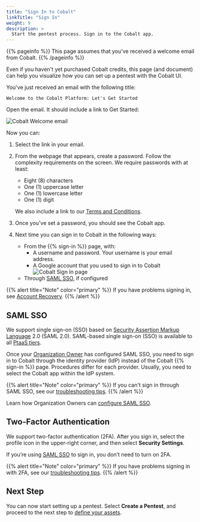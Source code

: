 ```yaml
---
title: "Sign In to Cobalt"
linkTitle: "Sign In"
weight: 9
description: >
  Start the pentest process. Sign in to the Cobalt app.
---
```


{{% pageinfo %}}
This page assumes that you've received a welcome email from Cobalt.
{{% /pageinfo %}}

Even if you haven't yet purchased Cobalt credits, this page (and document)
can help you visualize how you can set up a pentest with the Cobalt UI.

You've just received an email with the following title:

```
Welcome to the Cobalt Platform: Let's Get Started
```

Open the email. It should include a link to Get Started:

![Cobalt Welcome email](/gsg/WelcomeToPlatformEmail.png "Get Started")

Now you can:

1. Select the link in your email.

1. From the webpage that appears, create a password. Follow the complexity
   requirements on the screen. We require passwords with at least:
   - Eight (8) characters
   - One (1) uppercase letter
   - One (1) lowercase letter
   - One (1) digit

   We also include a link to our [Terms and Conditions](https://cobalt.io/terms/general).

1. Once you've set a password, you should see the Cobalt app.

1. Next time you can sign in to Cobalt in the following ways:
   - From the {{% sign-in %}} page, with:
      - A username and password. Your username is your email address.
      - A Google account that you used to sign in to Cobalt<br>
      ![Cobalt Sign In page](/gsg/SignInPage.png "Cobalt Sign In page")
   - Through [SAML SSO](#saml-sso), if configured

{{% alert title="Note" color="primary" %}}
If you have problems signing in, see <a href="/platform-deep-dive/cobalt-account/account-recovery/">Account Recovery</a>.
{{% /alert %}}

## SAML SSO

We support single sign-on (SSO) based on [Security Assertion Markup Language](/glossary/#security-assertion-markup-language) 2.0 (SAML 2.0). SAML-based single sign-on (SSO) is available to all <a href="https://www.cobalt.io/pentest-pricing" target="_blank">PtaaS tiers</a>.

Once your [Organization Owner](/glossary/#organization-owner) has configured SAML SSO, you need to sign in to Cobalt through the identity provider (IdP) instead of the Cobalt {{% sign-in %}} page. Procedures differ for each provider. Usually, you need to select the Cobalt app within the IdP system.

{{% alert title="Note" color="primary" %}}
If you can't sign in through SAML SSO, see our <a href="/platform-deep-dive/cobalt-account/account-recovery/#cant-sign-in-using-saml-sso">troubleshooting tips</a>.
{{% /alert %}}

Learn how Organization Owners can [configure SAML SSO](https://cobaltio.zendesk.com/hc/en-us/sections/360012774052--SAML-SSO-).

## Two-Factor Authentication

We support two-factor authentication (2FA). After you sign in, select the profile icon in the upper-right corner, and then select **Security Settings**.

If you’re using [SAML SSO](#saml-sso) to sign in, you don’t need to turn on 2FA.

{{% alert title="Note" color="primary" %}}
If you have problems signing in with 2FA, see our <a href="/platform-deep-dive/cobalt-account/account-recovery/#problems-with-two-factor-authentication">troubleshooting tips</a>.
{{% /alert %}}

## Next Step

You can now start setting up a pentest. Select **Create a Pentest**, and proceed to the next step to [define your assets](../assets).
